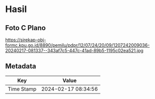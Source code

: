 # Hasil

## Foto C Plano

https://sirekap-obj-formc.kpu.go.id/8890/pemilu/pdpr/12/07/24/20/09/1207242009036-20240217-081337--343af7c5-447c-41ad-89b5-1195c02ea521.jpg


## Metadata

| Key        | Value               |
| ---------- | ------------------- |
| Time Stamp | 2024-02-17 08:34:56 |



